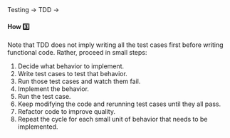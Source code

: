 <link rel="stylesheet" href="{{baseUrl}}/css/textbook.css">

<div class="website-content">

<div id="path">Testing → TDD →</div>

<div id="title">

#### How :three:

</div>

<div id="body">

Note that TDD does not imply writing all the test cases first before writing functional code. Rather, proceed in small steps:

1. Decide what behavior to implement.
2. Write test cases to test that behavior.
3. Run those test cases and watch them fail.
4. Implement the behavior.
5. Run the test case.
6. Keep modifying the code and rerunning test cases until they all pass.
7. Refactor code to improve quality.
8. Repeat the cycle for each small unit of behavior that needs to be implemented.

</div>

<div id="extras">
</div>

</div>
